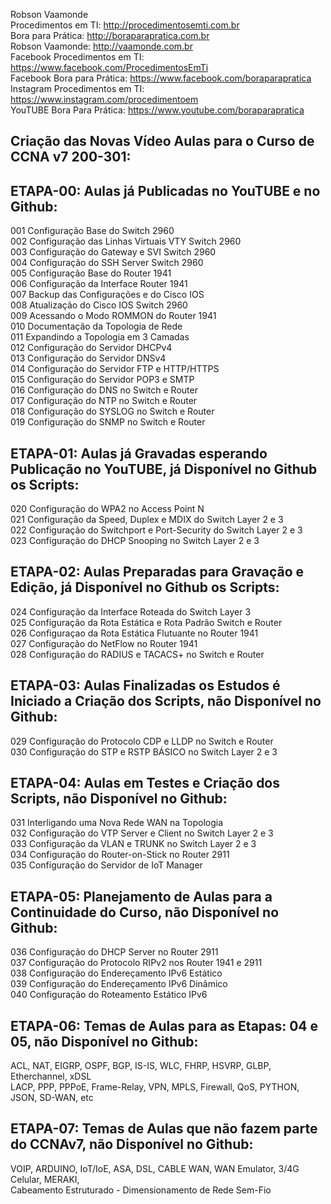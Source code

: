 Robson Vaamonde<br>
Procedimentos em TI: http://procedimentosemti.com.br<br>
Bora para Prática: http://boraparapratica.com.br<br>
Robson Vaamonde: http://vaamonde.com.br<br>
Facebook Procedimentos em TI: https://www.facebook.com/ProcedimentosEmTi<br>
Facebook Bora para Prática: https://www.facebook.com/boraparapratica<br>
Instagram Procedimentos em TI: https://www.instagram.com/procedimentoem<br>
YouTUBE Bora Para Prática: https://www.youtube.com/boraparapratica<br>

## **Criação das Novas Vídeo Aulas para o Curso de CCNA v7 200-301:**

## **ETAPA-00: Aulas já Publicadas no YouTUBE e no Github:**
001 Configuração Base do Switch 2960<br>
002 Configuração das Linhas Virtuais VTY Switch 2960<br>
003 Configuração do Gateway e SVI Switch 2960<br>
004 Configuração do SSH Server Switch 2960<br>
005 Configuração Base do Router 1941<br>
006 Configuração da Interface Router 1941<br>
007 Backup das Configurações e do Cisco IOS<br>
008 Atualização do Cisco IOS Switch 2960<br>
009 Acessando o Modo ROMMON do Router 1941<br>
010 Documentação da Topologia de Rede<br>
011 Expandindo a Topologia em 3 Camadas<br>
012 Configuração do Servidor DHCPv4<br>
013 Configuração do Servidor DNSv4<br>
014 Configuração do Servidor FTP e HTTP/HTTPS<br>
015 Configuração do Servidor POP3 e SMTP<br>
016 Configuração do DNS no Switch e Router<br>
017 Configuração do NTP no Switch e Router<br>
018 Configuração do SYSLOG no Switch e Router<br>
019 Configuração do SNMP no Switch e Router

## **ETAPA-01: Aulas já Gravadas esperando Publicação no YouTUBE, já Disponível no Github os Scripts:**
020 Configuração do WPA2 no Access Point N<br>
021 Configuração da Speed, Duplex e MDIX do Switch Layer 2 e 3<br>
022 Configuração do Switchport e Port-Security do Switch Layer 2 e 3<br>
023 Configuração do DHCP Snooping no Switch Layer 2 e 3

## **ETAPA-02: Aulas Preparadas para Gravação e Edição, já Disponível no Github os Scripts:**
024 Configuração da Interface Roteada do Switch Layer 3<br>
025 Configuração da Rota Estática e Rota Padrão Switch e Router<br>
026 Configuraçao da Rota Estática Flutuante no Router 1941<br>
027 Configuração do NetFlow no Router 1941<br>
028 Configuração do RADIUS e TACACS+ no Switch e Router

## **ETAPA-03: Aulas Finalizadas os Estudos é Iniciado a Criação dos Scripts, não Disponível no Github:**
029 Configuração do Protocolo CDP e LLDP no Switch e Router<br>
030 Configuração do STP e RSTP BÁSICO no Switch Layer 2 e 3

## **ETAPA-04: Aulas em Testes e Criação dos Scripts, não Disponível no Github:**
031 Interligando uma Nova Rede WAN na Topologia<br>
032 Configuração do VTP Server e Client no Switch Layer 2 e 3<br>
033 Configuração da VLAN e TRUNK no Switch Layer 2 e 3<br>
034 Configuração do Router-on-Stick no Router 2911<br>
035 Configuração do Servidor de IoT Manager

## **ETAPA-05: Planejamento de Aulas para a Continuidade do Curso, não Disponível no Github:**
036 Configuração do DHCP Server no Router 2911<br>
037 Configuração do Protocolo RIPv2 nos Router 1941 e 2911<br>
038 Configuração do Endereçamento IPv6 Estático<br>
039 Configuração do Endereçamento IPv6 Dinâmico<br>
040 Configuração do Roteamento Estático IPv6

## **ETAPA-06: Temas de Aulas para as Etapas: 04 e 05, não Disponível no Github:**
ACL, NAT, EIGRP, OSPF, BGP, IS-IS, WLC, FHRP, HSVRP, GLBP, Etherchannel, xDSL<br>
LACP, PPP, PPPoE, Frame-Relay, VPN, MPLS, Firewall, QoS, PYTHON, JSON, SD-WAN, etc

## **ETAPA-07: Temas de Aulas que não fazem parte do CCNAv7, não Disponível no Github:**
VOIP, ARDUINO, IoT/IoE, ASA, DSL, CABLE WAN, WAN Emulator, 3/4G Celular, MERAKI, <br>
Cabeamento Estruturado - Dimensionamento de Rede Sem-Fio